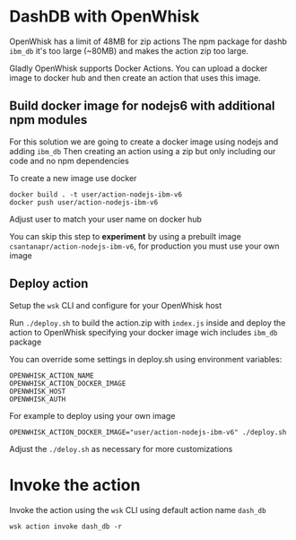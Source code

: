 # DashDB with OpenWhisk

OpenWhisk has a limit of 48MB for zip actions
The npm package for dashb `ibm_db` it's too large (~80MB) and makes the action zip too large.

Gladly OpenWhisk supports Docker Actions.
You can upload a docker image to docker hub and then create an action that uses this image.

## Build docker image for nodejs6 with additional npm modules
For this solution we are going to create a docker image using nodejs and adding `ibm_db`
Then creating an action using a zip but only including our code and no npm dependencies

To create a new image use docker
```
docker build . -t user/action-nodejs-ibm-v6
docker push user/action-nodejs-ibm-v6
```
Adjust user to match your user name on docker hub

You can skip this step to **experiment** by using a prebuilt image `csantanapr/action-nodejs-ibm-v6`, for production you must use your own image

## Deploy action
Setup the `wsk` CLI and configure for your OpenWhisk host



Run `./deploy.sh` to build the action.zip with `index.js` inside and deploy the action to OpenWhisk specifying your docker image wich includes `ibm_db` package

You can override some settings in deploy.sh using environment variables:
```
OPENWHISK_ACTION_NAME
OPENWHISK_ACTION_DOCKER_IMAGE
OPENWHISK_HOST
OPENWHISK_AUTH
```
For example to deploy using your own image
```
OPENWHISK_ACTION_DOCKER_IMAGE="user/action-nodejs-ibm-v6" ./deploy.sh
```

Adjust the `./deloy.sh` as necessary for more customizations

# Invoke the action
Invoke the action using the `wsk` CLI using default action name `dash_db`
```
wsk action invoke dash_db -r
```